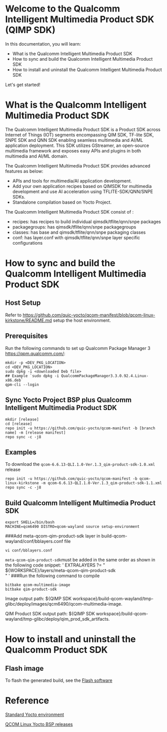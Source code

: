 # Welcome to the Qualcomm Intelligent Multimedia Product SDK (QIMP SDK)

In this documentation, you will learn:

- What is the Qualcomm Intelligent Multimedia Product SDK
- How to sync and build the Qualcomm Intelligent Multimedia Product SDK
- How to install and uninstall the Qualcomm Intelligent Multimedia Product SDK

Let's get started!

# What is the Qualcomm Intelligent Multimedia Product SDK

The Qualcomm Intelligent Multimedia Product SDK is a Product SDK across Internet of Things (IOT) segments encompassing QIM SDK, TF-lite SDK, SNPE SDK and QNN SDK enabling seamless multimedia and AI/ML application deployment. This SDK utilizes GStreamer, an open-source multimedia framework and exposes easy APIs and plugins in both multimedia and AI/ML domain.

The Qualcomm Intelligent Multimedia Product SDK provides advanced features as below:

- APIs and tools for multimedia/AI application development.
- Add your own application recipes based on QIMSDK for multimedia development and use AI acceleration using TFLITE-SDK/QNN/SNPE SDKs.
- Standalone compilation based on Yocto Project.

The Qualcomm Intelligent Multimedia Product SDK consist of :

- recipes: has recipes to build individual qimsdk/tflite/qnn/snpe packages
- packagegroups: has qimsdk/tflite/qnn/snpe packagegroups
- classes: has base and qimsdk/tflite/qnn/snpe packaging classes
- conf: has layer.conf with qimsdk/tflite/qnn/snpe layer specific configurations



# How to sync and build the Qualcomm Intelligent Multimedia Product SDK

## Host Setup

Refer to https://github.com/quic-yocto/qcom-manifest/blob/qcom-linux-kirkstone/README.md setup the host environment.

## Prerequisites

Run the following commands to set up Qualcomm Package Manager 3 https://qpm.qualcomm.com/:
```shell
mkdir -p <DEV_PKG_LOCATION>
cd <DEV_PKG_LOCATION>
sudo dpkg -i <downloaded Deb file>
## Example `sudo dpkg -i QualcommPackageManager3.3.0.92.4.Linux-x86.deb`
qpm-cli --login
```

## Sync Yocto Project BSP plus Qualcomm Intelligent Multimedia Product SDK

```shell
mkdir [release]
cd [release]
repo init -u https://github.com/quic-yocto/qcom-manifest -b [branch name] -m [release manifest]
repo sync -c -j8
```
## Examples

To download the `qcom-6.6.13-QLI.1.0-Ver.1.3_qim-product-sdk-1.0.xml` release
```shell
repo init -u https://github.com/quic-yocto/qcom-manifest -b qcom-linux-kirkstone -m qcom-6.6.13-QLI.1.0-Ver.1.3_qim-product-sdk-1.1.xml
repo sync -c -j8
```
## Build Qualcomm Intelligent Multimedia Product SDK

```shell
export SHELL=/bin/bash
MACHINE=qcm6490 DISTRO=qcom-wayland source setup-environment
```
###Add meta-qcom-qim-product-sdk layer in build-qcom-wayland/conf/bblayers.conf file
```shell
vi conf/bblayers.conf
```
`meta-qcom-qim-product-sdk`must be added in the same order as shown in the following code snippet:
'
EXTRALAYERS ?= " \
  ${WORKSPACE}/layers/meta-qcom-qim-product-sdk \
"
'
###Run the following command to compile
```shell
bitbake qcom-multimedia-image
bitbake qim-product-sdk
```
Image output path: ${QIMP SDK workspace}/build-qcom-wayland/tmp-glibc/deploy/images/qcm6490/qcom-multimedia-image.

QIM Product SDK output path: ${QIMP SDK workspace}/build-qcom-wayland/tmp-glibc/deploy/qim_prod_sdk_artifacts.

# How to install and uninstall the Qualcomm Product SDK

## Flash image

To flash the generated build, see the [Flash software](https://docs.qualcomm.com/bundle/resource/topics/80-70014-251/flash_rb3_software_0.html)

# Reference

[Standard Yocto environment](https://docs.yoctoproject.org/4.0.13/brief-yoctoprojectqs/index.html)

[QCOM Linux Yocto BSP releases](https://github.com/quic-yocto/qcom-manifest/blob/qcom-linux-kirkstone/README.md)

